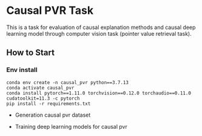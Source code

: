 # Causal PVR Task
This is a task for evaluation of causal explanation methods and causal deep learning model through computer vision task (pointer value retrieval task).
## How to Start

### Env install

```
conda env create -n causal_pvr python==3.7.13
conda activate causal_pvr
conda install pytorch==1.11.0 torchvision==0.12.0 torchaudio==0.11.0 cudatoolkit=11.3 -c pytorch
pip install -r requirements.txt
```

- Generation causal pvr dataset

- Training deep learning models for causal pvr
